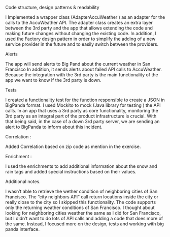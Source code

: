   Code structure, design patterns & readability
  
I Implemented a wrapper class (AdapterAccuWeather ) as an adapter for the calls to the AccuWeather API. 
The adapter class creates an extra layer between the 3rd party and the app that allows extending the code and making future changes without changing the existing code.
In addition, I used the Factory design pattern in order to simplify the adding of a new service provider in the future and to easily switch between the providers.

Alerts 

The app will send alerts to Big Pand about the current weather in San Francisco 
In addition, it sends alerts about failed API calls to AccuWeather.
Because the integration with the 3rd party is the main functionality of the app we want to know if the 3rd party is down. 

Tests

I created a functionality test for the function responsible to create a JSON in BigPanda format. 
I used Mockito to mock (Java library for testing ) the API calls. 
In an app that uses a 3rd party as core functionality, monitoring the 3rd party as an integral part of the product infrastructure is crucial. 
With that being said, in the case of a down 3rd party server, we are sending an alert to BigPanda to inform about this incident. 
  

Correlation : 

Added Correlation based on zip code as mention in the exercise. 

Enrichment : 

I used the enrichments to add additional information about the snow and rain tags and added special instructions based on their values.
   
Additional notes. 

I wasn’t able to retrieve the wether condition of neighboring cities of San Francisco.
The “city neighbors API”  call return locations inside the city or really close to the city so I skipped this functionality. 
The code supports only the returning weather conditions of San Francisco.
I thought about looking for neighboring cities weather the same as I did for San Francisco, but I didn’t want to do lots of API calls and adding a code that does more of the same. Instead, I  focused more on the design, tests and working with big panda interface.
